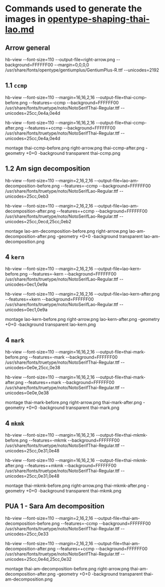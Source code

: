# Commands used to generate the images in [opentype-shaping-thai-lao.md](../../opentype-shaping-thai-lao.md)

## Arrow general

hb-view --font-size=110 --output-file=right-arrow.png --background=FFFFFF00 --margin=0,0,0,0 /usr/share/fonts/opentype/gentiumplus/GentiumPlus-R.ttf --unicodes=2192

## 1.1 `ccmp`

hb-view --font-size=110 --margin=16,16,2,16 --output-file=thai-ccmp-before.png --features=-ccmp --background=FFFFFF00 /usr/share/fonts/truetype/noto/NotoSerifThai-Regular.ttf --unicodes=25cc,0e4a,0e4d

hb-view --font-size=110 --margin=16,16,2,16 --output-file=thai-ccmp-after.png --features=+ccmp --background=FFFFFF00 /usr/share/fonts/truetype/noto/NotoSerifThai-Regular.ttf --unicodes=25cc,0e4a,0e4d

montage thai-ccmp-before.png right-arrow.png thai-ccmp-after.png -geometry +0+0 -background transparent thai-ccmp.png


## 1.2 Am sign decomposition

hb-view --font-size=110 --margin=2,16,2,16 --output-file=lao-am-decomposition-before.png --features=-ccmp --background=FFFFFF00 /usr/share/fonts/truetype/noto/NotoSerifLao-Regular.ttf --unicodes=25cc,0eb3

hb-view --font-size=110 --margin=2,16,2,16 --output-file=lao-am-decomposition-after.png --features=+ccmp --background=FFFFFF00 /usr/share/fonts/truetype/noto/NotoSerifLao-Regular.ttf --unicodes=25cc,0ecd,25cc,0eb2

montage lao-am-decomposition-before.png right-arrow.png lao-am-decomposition-after.png -geometry +0+0 -background transparent lao-am-decomposition.png


## 4 `kern`

hb-view --font-size=110 --margin=2,16,2,16 --output-file=lao-kern-before.png --features=-kern --background=FFFFFF00 /usr/share/fonts/truetype/noto/NotoSerifLao-Regular.ttf --unicodes=0ec1,0e9a

 hb-view --font-size=110 --margin=2,16,2,16 --output-file=lao-kern-after.png --features=+kern --background=FFFFFF00 /usr/share/fonts/truetype/noto/NotoSerifLao-Regular.ttf --unicodes=0ec1,0e9a

montage lao-kern-before.png right-arrow.png lao-kern-after.png -geometry +0+0 -background transparent lao-kern.png


## 4 `mark`

hb-view --font-size=110 --margin=16,16,2,16 --output-file=thai-mark-before.png --features=-mark --background=FFFFFF00 /usr/share/fonts/truetype/noto/NotoSerifThai-Regular.ttf --unicodes=0e0e,25cc,0e38

hb-view --font-size=110 --margin=16,16,2,16 --output-file=thai-mark-after.png --features=+mark --background=FFFFFF00 /usr/share/fonts/truetype/noto/NotoSerifThai-Regular.ttf --unicodes=0e0e,0e38

montage thai-mark-before.png right-arrow.png thai-mark-after.png -geometry +0+0 -background transparent thai-mark.png


## 4 `mkmk`

hb-view --font-size=110 --margin=16,16,2,16 --output-file=thai-mkmk-before.png --features=-mkmk --background=FFFFFF00 /usr/share/fonts/truetype/noto/NotoSerifThai-Regular.ttf --unicodes=25cc,0e31,0e48

hb-view --font-size=110 --margin=16,16,2,16 --output-file=thai-mkmk-after.png --features=+mkmk --background=FFFFFF00 /usr/share/fonts/truetype/noto/NotoSerifThai-Regular.ttf --unicodes=25cc,0e31,0e48

montage thai-mkmk-before.png right-arrow.png thai-mkmk-after.png -geometry +0+0 -background transparent thai-mkmk.png


## PUA 1 - Sara Am decomposition

hb-view --font-size=110 --margin=2,16,2,16 --output-file=thai-am-decomposition-before.png --features=-ccmp --background=FFFFFF00 /usr/share/fonts/truetype/noto/NotoSerifThai-Regular.ttf --unicodes=25cc,0e33

hb-view --font-size=110 --margin=2,16,2,16 --output-file=thai-am-decomposition-after.png --features=+ccmp --background=FFFFFF00 /usr/share/fonts/truetype/noto/NotoSerifThai-Regular.ttf --unicodes=25cc,0e4d,25cc,0e32

montage thai-am-decomposition-before.png right-arrow.png thai-am-decomposition-after.png -geometry +0+0 -background transparent thai-am-decomposition.png
























